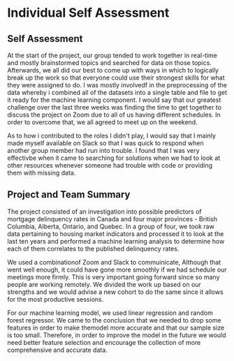 # Individual Self Assessment

## Self Assessment

At the start of the project, our group tended to work together in real-time and mostly brainstormed topics and searched for data on those topics. Afterwards, we all did our best to come up with ways in which to logically break up the work so that everyone could use their strongest skills for what they were assigned to do. I was mostly involvedf in the preprocessing of the data whereby i combined all of the datasets into a single table and file to get it ready for the machine learning component. I would say that our greatest challenge over the last three weeks was finding the time to get together to discuss the project on Zoom due to all of us having different schedules. In order to overcome that, we all agreed to meet up on the weekend.

As to how i contributed to the roles I didn't play, I would say that I mainly made myself available on Slack so that I was quick to respond when another group member had run into trouble. I found that I was very effectivbe when it came to searching for solutions when we had to look at other resources whenever someone had trouble with code or providing them with missing data.

## Project and Team Summary

The project consisted of an investigation into possible predictors of mortgage delinquency rates in Canada and four major provinces - British Columbia, Alberta, Ontario, and Quebec. In a group of four, we took raw data pertaining to housing market indicators and processed it to look at the last ten years and performed a machine learning analysis to determine how each of them correlates to the published delinquency rates. 

We used a combinationof Zoom and Slack to commuinicate, Although that went well enough, it could have gone more smoothly if we had schedule our meetings more firmly. This is very important going forward since so many people are working remotely. We divided the work up based on our strengths and we would advise a new cohort to do the same since it allows for the most productive sessions.

For our machine learning model, we used linear regression and random forest regressor. We came to the conclusion that we needed to drop some features in order to make themodel more accurate and that our sample size is too small. Therefore, in order to improve the model in the future we would need better feature selection and encourage the collection of more comprehensive and accurate data. 
